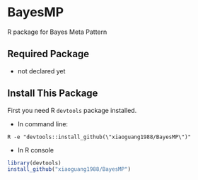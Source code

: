 # BayesMP
R package for Bayes Meta Pattern


## Required Package
* not declared yet

## Install This Package
First you need R `devtools` package installed.
* In command line:
```
R -e "devtools::install_github(\"xiaoguang1988/BayesMP\")"
```
* In R console
```R
library(devtools)
install_github("xiaoguang1988/BayesMP")
```
